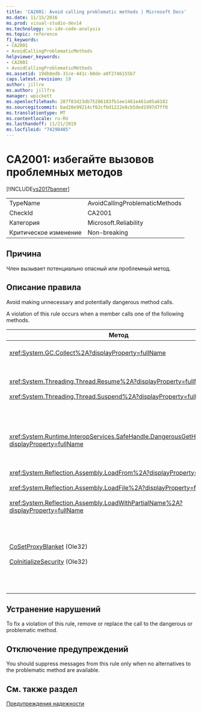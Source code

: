 ```yaml
---
title: 'CA2001: Avoid calling problematic methods | Microsoft Docs'
ms.date: 11/15/2016
ms.prod: visual-studio-dev14
ms.technology: vs-ide-code-analysis
ms.topic: reference
f1_keywords:
- CA2001
- AvoidCallingProblematicMethods
helpviewer_keywords:
- CA2001
- AvoidCallingProblematicMethods
ms.assetid: 19db8edb-31ce-441c-b0de-a0f2746155b7
caps.latest.revision: 19
author: jillre
ms.author: jillfra
manager: wpickett
ms.openlocfilehash: 287f83d23db75206183fb1ee1461e461a05a6182
ms.sourcegitcommit: bad28e99214cf62cfbd1222e8cb5ded1997d7ff0
ms.translationtype: MT
ms.contentlocale: ru-RU
ms.lasthandoff: 11/21/2019
ms.locfileid: "74298485"
---
```

# <a name="ca2001-avoid-calling-problematic-methods"></a>CA2001: избегайте вызовов проблемных методов
[!INCLUDE[vs2017banner](../includes/vs2017banner.md)]

|||
|-|-|
|TypeName|AvoidCallingProblematicMethods|
|CheckId|CA2001|
|Категория|Microsoft.Reliability|
|Критическое изменение|Non-breaking|

## <a name="cause"></a>Причина
 Член вызывает потенциально опасный или проблемный метод.

## <a name="rule-description"></a>Описание правила
 Avoid making unnecessary and potentially dangerous method calls.

 A violation of this rule occurs when a member calls one of the following methods.

|Метод|Описание|
|------------|-----------------|
|<xref:System.GC.Collect%2A?displayProperty=fullName>|Calling GC.Collect can significantly affect application performance and is rarely necessary. For more information, see the [Rico Mariani's Performance Tidbits](https://go.microsoft.com/fwlink/?LinkId=169256) blog entry on MSDN.|
|<xref:System.Threading.Thread.Resume%2A?displayProperty=fullName><br /><br /> <xref:System.Threading.Thread.Suspend%2A?displayProperty=fullName>|Thread.Suspend and Thread.Resume have been deprecated because of their unpredictable behavior.  Use other classes in the <xref:System.Threading> namespace, such as <xref:System.Threading.Monitor>, <xref:System.Threading.Mutex>, and <xref:System.Threading.Semaphore> to synchronize threads or protect resources.|
|<xref:System.Runtime.InteropServices.SafeHandle.DangerousGetHandle%2A?displayProperty=fullName>|The DangerousGetHandle method poses a security risk because it can return a handle that is not valid. See the <xref:System.Runtime.InteropServices.SafeHandle.DangerousAddRef%2A> and the <xref:System.Runtime.InteropServices.SafeHandle.DangerousRelease%2A> methods for more information about how to use the DangerousGetHandle method safely.|
|<xref:System.Reflection.Assembly.LoadFrom%2A?displayProperty=fullName><br /><br /> <xref:System.Reflection.Assembly.LoadFile%2A?displayProperty=fullName><br /><br /> <xref:System.Reflection.Assembly.LoadWithPartialName%2A?displayProperty=fullName>|These methods can load assemblies from unexpected locations. For example, see Suzanne Cook's .NET CLR Notes blog posts [LoadFile vs. LoadFrom](https://go.microsoft.com/fwlink/?LinkId=164450) and [Choosing a Binding Context](https://go.microsoft.com/fwlink/?LinkId=164451) on the MSDN Web site for information about methods that load assemblies.|
|[CoSetProxyBlanket](https://go.microsoft.com/fwlink/?LinkID=169250) (Ole32)<br /><br /> [CoInitializeSecurity](https://go.microsoft.com/fwlink/?LinkId=169255) (Ole32)|By the time the user code starts executing in a managed process, it is too late to reliably call CoSetProxyBlanket. The common language runtime (CLR) takes initialization actions that may prevent the users P/Invoke from succeeding.<br /><br /> If you do have to call CoSetProxyBlanket for a managed application, we recommend that you start the process by using a native code (C++) executable, call CoSetProxyBlanket in the native code, and then start your managed code application in process. (Be sure to specify a runtime version number.)|

## <a name="how-to-fix-violations"></a>Устранение нарушений
 To fix a violation of this rule, remove or replace the call to the dangerous or problematic method.

## <a name="when-to-suppress-warnings"></a>Отключение предупреждений
 You should suppress messages from this rule only when no alternatives to the problematic method are available.

## <a name="see-also"></a>См. также раздел
 [Предупреждения надежности](../code-quality/reliability-warnings.md)
